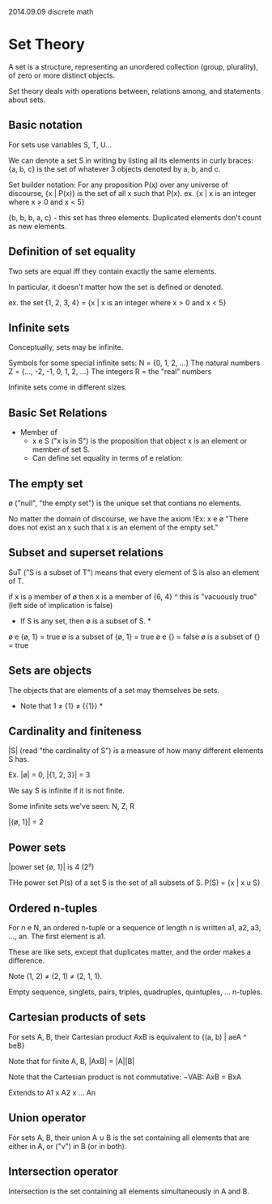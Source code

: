 2014.09.09
discrete math

Set Theory
==========

A set is a structure, representing an unordered collection (group, plurality), 
of zero or more distinct objects. 

Set theory deals with operations between, relations among, and statements 
about sets. 

Basic notation
--------------

For sets use variables S, T, U...

We can denote a set S in writing by listing all its elements in curly braces: 
{a, b, c} is the set of whatever 3 objects denoted by a, b, and c.

Set builder notation: For any proposition P(x) over any universe of discourse, 
{x | P(x)} is the set of all x such that P(x).
    ex. {x | x is an integer where x > 0 and x < 5}

{b, b, b, a, c} - this set has three elements. Duplicated elements don't 
count as new elements. 

Definition of set equality
--------------------------

Two sets are equal iff they contain exactly the same elements. 

In particular, it doesn't matter how the set is defined or denoted. 

ex. the set {1, 2, 3, 4} = {x | x is an integer where x > 0 and x < 5}

Infinite sets
-------------

Conceptually, sets may be infinite. 

Symbols for some special infinite sets: 
N = {0, 1, 2, ...}                      The natural numbers
Z = {..., -2, -1, 0, 1, 2, ...}         The integers
R = the "real" numbers

Infinite sets come in different sizes.

Basic Set Relations
-------------------

* Member of
    * x e S ("x is in S") is the proposition that object x is an element or 
      member of set S. 
    * Can define set equality in terms of e relation: 
      
The empty set
-------------

ø ("null", "the empty set") is the unique set that contians no elements. 

No matter the domain of discourse, we have the axiom
    !Ex: x e ø 
    "There does not exist an x such that x is an element of the empty set."

Subset and superset relations
-----------------------------

SuT ("S is a subset of T") means that every element of S is also an 
element of T. 

if x is a member of ø then x is a member of {6, 4}
^ this is "vacuously true" (left side of implication is false)

* If S is any set, then ø is a subset of S. *

ø e {ø, 1} = true
ø is a subset of {ø, 1} = true
ø e {} = false
ø is a subset of {} = true

Sets are objects
----------------

The objects that are elements of a set may themselves be sets. 

* Note that 1 ≠ {1} ≠ {{1}} *

Cardinality and finiteness
--------------------------

|S| (read "the cardinality of S") is a measure of how many different 
elements S has. 

Ex. |ø| = 0, |{1, 2, 3}| = 3

We say S is infinite if it is not finite. 

Some infinite sets we've seen: N, Z, R

|{ø, 1}| = 2

Power sets
----------

|power set {ø, 1}| is 4 (2²)

THe power set P(s) of a set S is the set of all subsets of S. 
P(S) = {x | x u S}

Ordered n-tuples
----------------

For n e N, an ordered n-tuple or a sequence of length n is written 
a1, a2, a3, ..., an. The first element is a1.

These are like sets, except that duplicates matter, and the order makes a 
difference. 

Note (1, 2) ≠ (2, 1) ≠ (2, 1, 1). 

Empty sequence, singlets, pairs, triples, quadruples, quintuples, ... n-tuples.

Cartesian products of sets
--------------------------

For sets A, B, their Cartesian product AxB is equivalent to {(a, b) | aeA ^ beB}

Note that for finite A, B, |AxB| = |A||B|

Note that the Cartesian product is not commutative: ¬VAB: AxB = BxA

Extends to A1 x A2 x ... An

Union operator
--------------

For sets A, B, their union A ∪ B is the set containing all elements that are 
either in A, or ("v") in B (or in both).

Intersection operator
---------------------

Intersection is the set containing all elements simultaneously in A and B.


